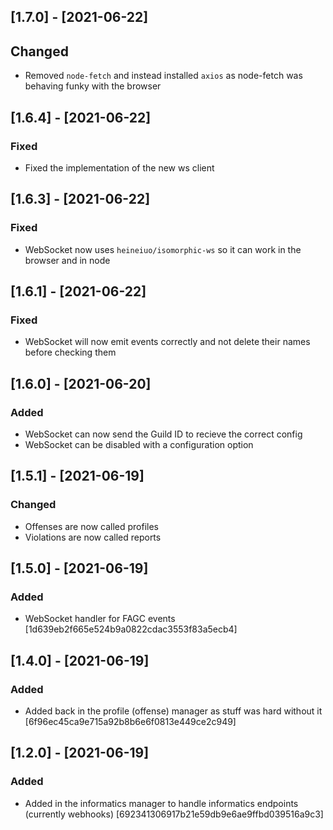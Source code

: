 ## [1.7.0] - [2021-06-22]
## Changed
- Removed `node-fetch` and instead installed `axios` as node-fetch was behaving funky with the browser

## [1.6.4] - [2021-06-22]
### Fixed
- Fixed the implementation of the new ws client

## [1.6.3] - [2021-06-22]
### Fixed
- WebSocket now uses `heineiuo/isomorphic-ws` so it can work in the browser and in node

## [1.6.1] - [2021-06-22]
### Fixed
- WebSocket will now emit events correctly and not delete their names before checking them

## [1.6.0] - [2021-06-20]
### Added
- WebSocket can now send the Guild ID to recieve the correct config
- WebSocket can be disabled with a configuration option

## [1.5.1] - [2021-06-19]
### Changed
- Offenses are now called profiles
- Violations are now called reports

## [1.5.0] - [2021-06-19]
### Added
- WebSocket handler for FAGC events [1d639eb2f665e524b9a0822cdac3553f83a5ecb4]

## [1.4.0] - [2021-06-19]
### Added
- Added back in the profile (offense) manager as stuff was hard without it [6f96ec45ca9e715a92b8b6e6f0813e449ce2c949]

## [1.2.0] - [2021-06-19]
### Added
- Added in the informatics manager to handle informatics endpoints (currently webhooks) [692341306917b21e59db9e6ae9ffbd039516a9c3]
